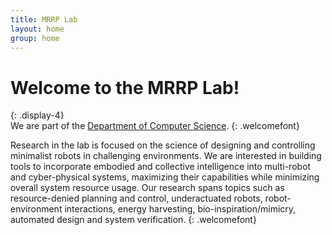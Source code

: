```yaml
---
title: MRRP Lab
layout: home
group: home
---
```


# Welcome to the MRRP Lab!
{: .display-4}
<br>
We are part of the [Department of Computer Science](https://cs.wwu.edu/).
{: .welcomefont}

Research in the lab is focused on the science of designing and controlling
minimalist robots in challenging environments. We are interested in building
tools to incorporate embodied and collective intelligence into multi-robot and
cyber-physical systems, maximizing their capabilities while minimizing overall
system resource usage. Our research spans topics such as resource-denied planning and
control, underactuated robots, robot-environment interactions, energy
harvesting, bio-inspiration/mimicry, automated design and system verification.
{: .welcomefont}
